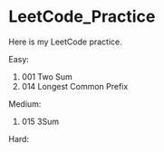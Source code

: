 # LeetCode_Practice
  
  Here is my LeetCode practice.  
  
  Easy:  
  1. 001 Two Sum  
  2. 014 Longest Common Prefix  
    
  Medium:
  1. 015 3Sum  
    
  Hard:  
